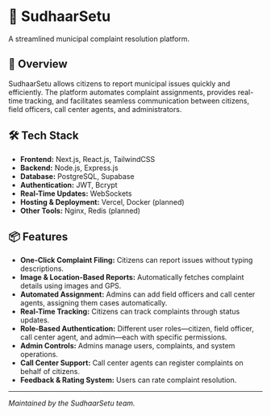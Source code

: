 # 🚀 SudhaarSetu

A streamlined municipal complaint resolution platform.

## 📌 Overview

SudhaarSetu allows citizens to report municipal issues quickly and efficiently. The platform automates complaint assignments, provides real-time tracking, and facilitates seamless communication between citizens, field officers, call center agents, and administrators.

## 🛠️ Tech Stack

- **Frontend:** Next.js, React.js, TailwindCSS
- **Backend:** Node.js, Express.js
- **Database:** PostgreSQL, Supabase
- **Authentication:** JWT, Bcrypt
- **Real-Time Updates:** WebSockets
- **Hosting & Deployment:** Vercel, Docker (planned)
- **Other Tools:** Nginx, Redis (planned)

## 📦 Features

- **One-Click Complaint Filing:** Citizens can report issues without typing descriptions.
- **Image & Location-Based Reports:** Automatically fetches complaint details using images and GPS.
- **Automated Assignment:** Admins can add field officers and call center agents, assigning them cases automatically.
- **Real-Time Tracking:** Citizens can track complaints through status updates.
- **Role-Based Authentication:** Different user roles—citizen, field officer, call center agent, and admin—each with specific permissions.
- **Admin Controls:** Admins manage users, complaints, and system operations.
- **Call Center Support:** Call center agents can register complaints on behalf of citizens.
- **Feedback & Rating System:** Users can rate complaint resolution.

---
*Maintained by the SudhaarSetu team.*